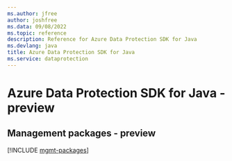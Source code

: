 ```yaml
---
ms.author: jfree
author: joshfree
ms.data: 09/08/2022
ms.topic: reference
description: Reference for Azure Data Protection SDK for Java
ms.devlang: java
title: Azure Data Protection SDK for Java
ms.service: dataprotection
---
```

# Azure Data Protection SDK for Java - preview

## Management packages - preview
[!INCLUDE [mgmt-packages](data-protection-mgmt-index.md)]